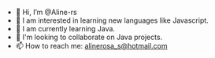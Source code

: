 - 👋 Hi, I’m @Aline-rs
- 👀 I am interested in learning new languages like Javascript.
- 🌱 I am currently learning Java.
- 💞️ I'm looking to collaborate on Java projects.
- 📫 How to reach me: alinerosa_s@hotmail.com

